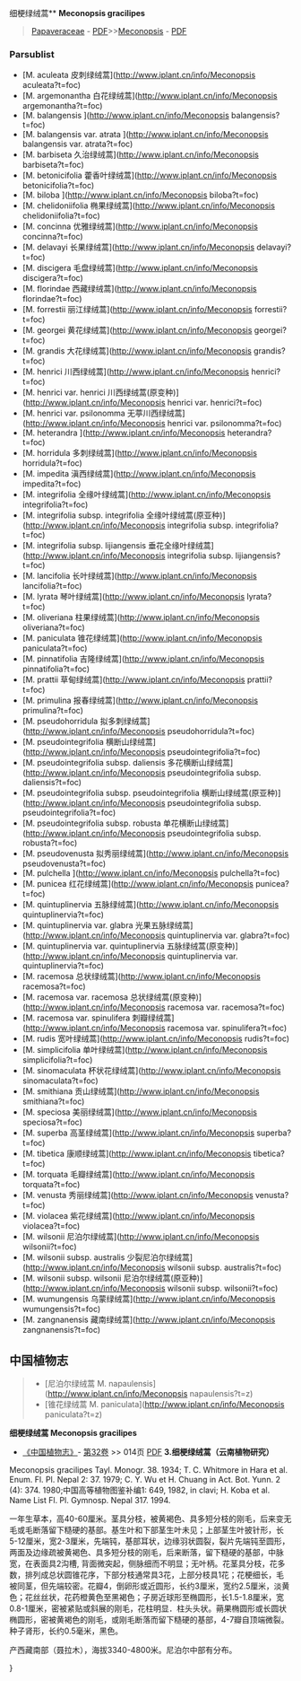 细梗绿绒蒿** **Meconopsis gracilipes**

> [Papaveraceae](http://www.iplant.cn/info/Papaveraceae?t=foc) - [PDF](http://www.iplant.cn/foc/pdf/Papaveraceae.pdf)>>[Meconopsis](http://www.iplant.cn/info/Meconopsis?t=foc) - [PDF](http://www.iplant.cn/foc/pdf/Meconopsis.pdf)

### Parsublist

* [M.  aculeata  皮刺绿绒蒿](http://www.iplant.cn/info/Meconopsis aculeata?t=foc)
* [M.  argemonantha  白花绿绒蒿](http://www.iplant.cn/info/Meconopsis argemonantha?t=foc)
* [M.  balangensis  ](http://www.iplant.cn/info/Meconopsis balangensis?t=foc)
* [M.  balangensis var. atrata  ](http://www.iplant.cn/info/Meconopsis balangensis var. atrata?t=foc)
* [M.  barbiseta  久治绿绒蒿](http://www.iplant.cn/info/Meconopsis barbiseta?t=foc)
* [M.  betonicifolia  藿香叶绿绒蒿](http://www.iplant.cn/info/Meconopsis betonicifolia?t=foc)
* [M.  biloba  ](http://www.iplant.cn/info/Meconopsis biloba?t=foc)
* [M.  chelidoniifolia  椭果绿绒蒿](http://www.iplant.cn/info/Meconopsis chelidoniifolia?t=foc)
* [M.  concinna  优雅绿绒蒿](http://www.iplant.cn/info/Meconopsis concinna?t=foc)
* [M.  delavayi  长果绿绒蒿](http://www.iplant.cn/info/Meconopsis delavayi?t=foc)
* [M.  discigera  毛盘绿绒蒿](http://www.iplant.cn/info/Meconopsis discigera?t=foc)
* [M.  florindae  西藏绿绒蒿](http://www.iplant.cn/info/Meconopsis florindae?t=foc)
* [M.  forrestii  丽江绿绒蒿](http://www.iplant.cn/info/Meconopsis forrestii?t=foc)
* [M.  georgei  黄花绿绒蒿](http://www.iplant.cn/info/Meconopsis georgei?t=foc)
* [M.  grandis  大花绿绒蒿](http://www.iplant.cn/info/Meconopsis grandis?t=foc)
* [M.  henrici  川西绿绒蒿](http://www.iplant.cn/info/Meconopsis henrici?t=foc)
* [M.  henrici var. henrici  川西绿绒蒿(原变种)](http://www.iplant.cn/info/Meconopsis henrici var. henrici?t=foc)
* [M.  henrici var. psilonomma  无葶川西绿绒蒿](http://www.iplant.cn/info/Meconopsis henrici var. psilonomma?t=foc)
* [M.  heterandra  ](http://www.iplant.cn/info/Meconopsis heterandra?t=foc)
* [M.  horridula  多刺绿绒蒿](http://www.iplant.cn/info/Meconopsis horridula?t=foc)
* [M.  impedita  滇西绿绒蒿](http://www.iplant.cn/info/Meconopsis impedita?t=foc)
* [M.  integrifolia  全缘叶绿绒蒿](http://www.iplant.cn/info/Meconopsis integrifolia?t=foc)
* [M.  integrifolia subsp. integrifolia  全缘叶绿绒蒿(原亚种)](http://www.iplant.cn/info/Meconopsis integrifolia subsp. integrifolia?t=foc)
* [M.  integrifolia subsp. lijiangensis  垂花全缘叶绿绒蒿](http://www.iplant.cn/info/Meconopsis integrifolia subsp. lijiangensis?t=foc)
* [M.  lancifolia  长叶绿绒蒿](http://www.iplant.cn/info/Meconopsis lancifolia?t=foc)
* [M.  lyrata  琴叶绿绒蒿](http://www.iplant.cn/info/Meconopsis lyrata?t=foc)
* [M.  oliveriana  柱果绿绒蒿](http://www.iplant.cn/info/Meconopsis oliveriana?t=foc)
* [M.  paniculata  锥花绿绒蒿](http://www.iplant.cn/info/Meconopsis paniculata?t=foc)
* [M.  pinnatifolia  吉隆绿绒蒿](http://www.iplant.cn/info/Meconopsis pinnatifolia?t=foc)
* [M.  prattii  草甸绿绒蒿](http://www.iplant.cn/info/Meconopsis prattii?t=foc)
* [M.  primulina  报春绿绒蒿](http://www.iplant.cn/info/Meconopsis primulina?t=foc)
* [M.  pseudohorridula  拟多刺绿绒蒿](http://www.iplant.cn/info/Meconopsis pseudohorridula?t=foc)
* [M.  pseudointegrifolia  横断山绿绒蒿](http://www.iplant.cn/info/Meconopsis pseudointegrifolia?t=foc)
* [M.  pseudointegrifolia subsp. daliensis  多花横断山绿绒蒿](http://www.iplant.cn/info/Meconopsis pseudointegrifolia subsp. daliensis?t=foc)
* [M.  pseudointegrifolia subsp. pseudointegrifolia  横断山绿绒蒿(原亚种)](http://www.iplant.cn/info/Meconopsis pseudointegrifolia subsp. pseudointegrifolia?t=foc)
* [M.  pseudointegrifolia subsp. robusta  单花横断山绿绒蒿](http://www.iplant.cn/info/Meconopsis pseudointegrifolia subsp. robusta?t=foc)
* [M.  pseudovenusta  拟秀丽绿绒蒿](http://www.iplant.cn/info/Meconopsis pseudovenusta?t=foc)
* [M.  pulchella  ](http://www.iplant.cn/info/Meconopsis pulchella?t=foc)
* [M.  punicea  红花绿绒蒿](http://www.iplant.cn/info/Meconopsis punicea?t=foc)
* [M.  quintuplinervia  五脉绿绒蒿](http://www.iplant.cn/info/Meconopsis quintuplinervia?t=foc)
* [M.  quintuplinervia var. glabra  光果五脉绿绒蒿](http://www.iplant.cn/info/Meconopsis quintuplinervia var. glabra?t=foc)
* [M.  quintuplinervia var. quintuplinervia  五脉绿绒蒿(原变种)](http://www.iplant.cn/info/Meconopsis quintuplinervia var. quintuplinervia?t=foc)
* [M.  racemosa  总状绿绒蒿](http://www.iplant.cn/info/Meconopsis racemosa?t=foc)
* [M.  racemosa var. racemosa  总状绿绒蒿(原变种)](http://www.iplant.cn/info/Meconopsis racemosa var. racemosa?t=foc)
* [M.  racemosa var. spinulifera  刺瓣绿绒蒿](http://www.iplant.cn/info/Meconopsis racemosa var. spinulifera?t=foc)
* [M.  rudis  宽叶绿绒蒿](http://www.iplant.cn/info/Meconopsis rudis?t=foc)
* [M.  simplicifolia  单叶绿绒蒿](http://www.iplant.cn/info/Meconopsis simplicifolia?t=foc)
* [M.  sinomaculata  杯状花绿绒蒿](http://www.iplant.cn/info/Meconopsis sinomaculata?t=foc)
* [M.  smithiana  贡山绿绒蒿](http://www.iplant.cn/info/Meconopsis smithiana?t=foc)
* [M.  speciosa  美丽绿绒蒿](http://www.iplant.cn/info/Meconopsis speciosa?t=foc)
* [M.  superba  高茎绿绒蒿](http://www.iplant.cn/info/Meconopsis superba?t=foc)
* [M.  tibetica  康顺绿绒蒿](http://www.iplant.cn/info/Meconopsis tibetica?t=foc)
* [M.  torquata  毛瓣绿绒蒿](http://www.iplant.cn/info/Meconopsis torquata?t=foc)
* [M.  venusta  秀丽绿绒蒿](http://www.iplant.cn/info/Meconopsis venusta?t=foc)
* [M.  violacea  紫花绿绒蒿](http://www.iplant.cn/info/Meconopsis violacea?t=foc)
* [M.  wilsonii  尼泊尔绿绒蒿](http://www.iplant.cn/info/Meconopsis wilsonii?t=foc)
* [M.  wilsonii subsp. australis  少裂尼泊尔绿绒蒿](http://www.iplant.cn/info/Meconopsis wilsonii subsp. australis?t=foc)
* [M.  wilsonii subsp. wilsonii  尼泊尔绿绒蒿(原亚种)](http://www.iplant.cn/info/Meconopsis wilsonii subsp. wilsonii?t=foc)
* [M.  wumungensis  乌蒙绿绒蒿](http://www.iplant.cn/info/Meconopsis wumungensis?t=foc)
* [M.  zangnanensis  藏南绿绒蒿](http://www.iplant.cn/info/Meconopsis zangnanensis?t=foc)

## 中国植物志

> * [尼泊尔绿绒蒿  M.  napaulensis](http://www.iplant.cn/info/Meconopsis napaulensis?t=z)
> * [锥花绿绒蒿  M.  paniculata](http://www.iplant.cn/info/Meconopsis paniculata?t=z)

**细梗绿绒蒿 Meconopsis gracilipes**

* [《中国植物志》](http://www.iplant.cn/frps)- [第32卷](http://www.iplant.cn/frps/vol/32) >> 014页 [PDF](http://www.iplant.cn/frps/pdf/32/014.pdf)
**3.细梗绿绒蒿（云南植物研究）**

Meconopsis gracilipes Tayl. Monogr. 38. 1934; T. C. Whitmore in Hara et al. Enum. Fl. Pl. Nepal 2: 37. 1979; C. Y. Wu et H. Chuang in Act. Bot. Yunn. 2 (4): 374. 1980;中国高等植物图鉴补编1: 649, 1982, in clavi; H. Koba et al. Name List Fl. Pl. Gymnosp. Nepal 317. 1994.

一年生草本，高40-60厘米。茎具分枝，被黄褐色、具多短分枝的刚毛，后来变无毛或毛断落留下糙硬的基部。基生叶和下部茎生叶未见；上部茎生叶披针形，长5-12厘米，宽2-3厘米，先端钝，基部耳状，边缘羽状圆裂，裂片先端钝至圆形，两面及边缘疏被黄褐色、具多短分枝的刚毛，后来断落，留下糙硬的基部，中脉宽，在表面具2沟槽, 背面微突起，侧脉细而不明显；无叶柄。花茎具分枝，花多数，排列成总状圆锥花序，下部分枝通常具3花，上部分枝具1花；花梗细长，毛被同茎，但先端较密。花瓣4，倒卵形或近圆形，长约3厘米，宽约2.5厘米，淡黄色；花丝丝状，花药橙黄色至黑褐色；子房近球形至椭圆形，长1.5-1.8厘米，宽0.8-1厘米，密被紧贴或斜展的刚毛，花柱明显．柱头头状。蒴果椭圆形或长圆状椭圆形，密被黄褐色的刚毛，或刚毛断落而留下糙硬的基部，4-7瓣自顶端微裂。种子肾形，长约0.5毫米，黑色。

产西藏南部（聂拉木），海拔3340-4800米。尼泊尔中部有分布。

}